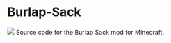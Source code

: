 # Burlap-Sack
![](https://github.com/yorkeJohn/Burlap-Sack/raw/master/images/burlap_sack_logo.png)
Source code for the Burlap Sack mod for Minecraft.
